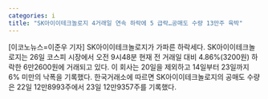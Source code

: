 ```yaml
---
categories: i
title: "SK아이이테크놀로지 4거래일 연속 하락에 5 급락…공매도 수량 13만주 육박"
---
```

[이코노뉴스=이준우 기자] SK아이이테크놀로지가 가파른 하락세다. SK아이이테크놀로지는 26일 코스피 시장에서 오전 9시48분 현재 전 거래일 대비 4.86%(3200원) 하락한 6만2600원에 거래되고 있다. 이 회사는 20일을 제외하고 14일부터 23일까지 6% 미만의 낙폭을 기록했다. 한국거래소에 따르면 SK아이이테크놀로지의 공매도 수량은 22일 12만8993주에서 23일 12만9357주를 기록했다.